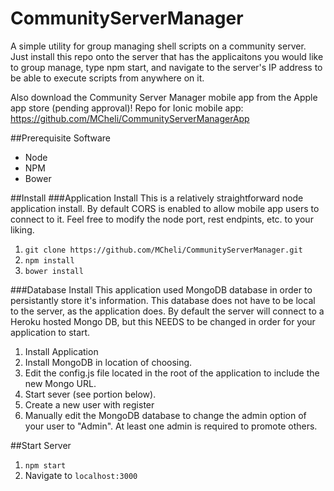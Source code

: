 # CommunityServerManager
A simple utility for group managing shell scripts on a community server.  Just install this repo onto the server that has the applicaitons you would like to group manage, type npm start, and navigate to the server's IP address to be able to execute scripts from anywhere on it.

Also download the Community Server Manager mobile app from the Apple app store (pending approval)!  Repo for Ionic mobile app:  https://github.com/MCheli/CommunityServerManagerApp 

##Prerequisite Software
- Node
- NPM
- Bower

##Install
###Application Install
This is a relatively straightforward node application install.  By default CORS is enabled to allow mobile app users to connect to it.  Feel free to modify the node port, rest endpints, etc. to your liking.

1.  `git clone https://github.com/MCheli/CommunityServerManager.git`
2.  `npm install`
3.  `bower install`

###Database Install
This application used MongoDB database in order to persistantly store it's information.  This database does not have to be local to the server, as the application does.  By default the server will connect to a Heroku hosted Mongo DB, but this NEEDS to be changed in order for your application to start.

1.  Install Application
2.  Install MongoDB in location of choosing.
3.  Edit the config.js file located in the root of the application to include the new Mongo URL.
4.  Start sever (see portion below).
5.  Create a new user with register
6.  Manually edit the MongoDB database to change the admin option of your user to "Admin".  At least one admin is required to promote others.

##Start Server

1. `npm start`
2.  Navigate to `localhost:3000`
